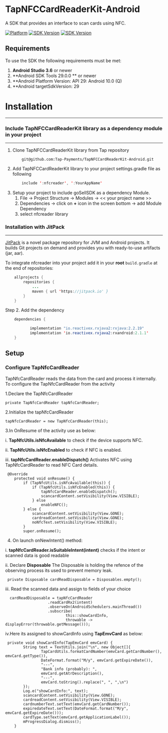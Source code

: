 # TapNFCCardReaderKit-Android
A SDK that provides an interface to scan cards using NFC.

[![Platform](https://img.shields.io/badge/platform-Android-inactive.svg?style=flat)](https://github.com/Tap-Payments/TapNFCCardReaderKit-Android.git)
[![SDK Version](https://img.shields.io/badge/minSdkVersion-19-blue.svg)](https://stuff.mit.edu/afs/sipb/project/android/docs/reference/packages.html)
[![SDK Version](https://img.shields.io/badge/targetSdkVersion-29-informational.svg)](https://stuff.mit.edu/afs/sipb/project/android/docs/reference/packages.html)
## Requirements

To use the SDK the following requirements must be met:

1. **Android Studio 3.6** or newer
2. **Android SDK Tools 29.0.0 ** or newer
3. **Android Platform Version: API 29: Android 10.0 (Q)
4. **Android targetSdkVersion: 29

# Installation
---
<a name="include_library_to_code_locally"></a>
### Include TapNFCCardReaderKit library as a dependency module in your project
---
1. Clone TapNFCCardReaderKit library from Tap repository
   ```
       git@github.com:Tap-Payments/TapNFCCardReaderKit-Android.git
    ```
2. Add TapNFCCardReaderKit library to your project settings.gradle file as following
    ```java
        include ':nfcreader', ':YourAppName'
    ```
3. Setup your project to include goSellSDK as a dependency Module.
   1. File -> Project Structure -> Modules -> << your project name >>
   2. Dependencies -> click on **+** icon in the screen bottom -> add Module Dependency
   3. select nfcreader library

<a name="installation_with_jitpack"></a>
### Installation with JitPack
---
[JitPack](https://jitpack.io/) is a novel package repository for JVM and Android projects. It builds Git projects on demand and provides you with ready-to-use artifacts (jar, aar).

To integrate nfcreader into your project add it in your **root** `build.gradle` at the end of repositories:
```java
	allprojects {
		repositories {
			...
			maven { url 'https://jitpack.io' }
		}
	}
```
Step 2. Add the dependency
```java
	dependencies {

           implementation "io.reactivex.rxjava2:rxjava:2.2.19"
           implementation 'io.reactivex.rxjava2:rxandroid:2.1.1'
	}
```
## Setup
### Configure TapNfcCardReader
TapNfcCardReader reads the data from the card and process it internally.
To configure the TapNfcCardReader from the activity

1.Declare the TapNfcCardReader
```
private TapNfcCardReader tapNfcCardReader;
```
2.Initialize the tapNfcCardReader
```
tapNfcCardReader = new TapNfcCardReader(this);
```
3.In OnResume of the activity use as below:

i. **TapNfcUtils.isNfcAvailable** to check if the device supports NFC.

ii. **TapNfcUtils.isNfcEnabled** to check if NFC is enabled.

iii. **tapNfcCardReader.enableDispatch()** Activates NFC using TapNfcCardReader to read NFC Card details.
```
 @Override
    protected void onResume() {
        if (TapNfcUtils.isNfcAvailable(this)) {
            if (TapNfcUtils.isNfcEnabled(this)) {
                tapNfcCardReader.enableDispatch();
                scancardContent.setVisibility(View.VISIBLE);
            } else
                enableNFC();
        } else {
            scancardContent.setVisibility(View.GONE);
            cardreadContent.setVisibility(View.GONE);
            noNfcText.setVisibility(View.VISIBLE);
        }
        super.onResume();
 ```
 4. On launch onNewIntent() method:

i. **tapNfcCardReader.isSuitableIntent(intent)** checks if the intent or scanned data is good readable

ii. Declare  **Disposable** The Disposable is holding the refence of the observing process
its used to prevent memory leak.
 ```
  private Disposable cardReadDisposable = Disposables.empty();
  ```
 iii. Read the scanned data and assign to fields of your choice
 ```
   cardReadDisposable = tapNfcCardReader
                    .readCardRx2(intent)
                    .observeOn(AndroidSchedulers.mainThread())
                    .subscribe(
                            this::showCardInfo,
                            throwable -> displayError(throwable.getMessage()));
```
iv.Here its assigned to showCardInfo using **TapEmvCard** as below:
```
 private void showCardInfo(TapEmvCard emvCard) {
        String text = TextUtils.join("\n", new Object[]{
                TapCardUtils.formatCardNumber(emvCard.getCardNumber(), emvCard.getType()),
                DateFormat.format("M/y", emvCard.getExpireDate()),
                "---",
                "Bank info (probably): ",
                emvCard.getAtrDescription(),
                "---",
                emvCard.toString().replace(", ", ",\n")
        });
        Log.e("showCardInfo:", text);
        scancardContent.setVisibility(View.GONE);
        cardreadContent.setVisibility(View.VISIBLE);
        cardnumberText.setText(emvCard.getCardNumber());
        expiredateText.setText(DateFormat.format("M/y", emvCard.getExpireDate()));
        cardType.setText(emvCard.getApplicationLabel());
        mProgressDialog.dismiss();
    }
```